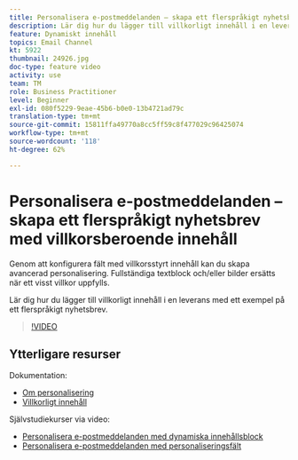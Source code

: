 ```yaml
---
title: Personalisera e-postmeddelanden – skapa ett flerspråkigt nyhetsbrev med villkorsberoende innehåll
description: Lär dig hur du lägger till villkorligt innehåll i en leverans med ett exempel på ett flerspråkigt nyhetsbrev.
feature: Dynamiskt innehåll
topics: Email Channel
kt: 5922
thumbnail: 24926.jpg
doc-type: feature video
activity: use
team: TM
role: Business Practitioner
level: Beginner
exl-id: 080f5229-9eae-45b6-b0e0-13b4721ad79c
translation-type: tm+mt
source-git-commit: 15811ffa49770a8cc5ff59c8f477029c96425074
workflow-type: tm+mt
source-wordcount: '118'
ht-degree: 62%

---
```


# Personalisera e-postmeddelanden – skapa ett flerspråkigt nyhetsbrev med villkorsberoende innehåll

Genom att konfigurera fält med villkorsstyrt innehåll kan du skapa avancerad personalisering. Fullständiga textblock och/eller bilder ersätts när ett visst villkor uppfylls.

Lär dig hur du lägger till villkorligt innehåll i en leverans med ett exempel på ett flerspråkigt nyhetsbrev.

>[!VIDEO](https://video.tv.adobe.com/v/24926?quality=12)

## Ytterligare resurser

Dokumentation:

* [Om personalisering](https://docs.adobe.com/content/help/sv-SE/campaign-classic/using/sending-messages/personalizing-deliveries/about-personalization.html)
* [Villkorligt innehåll](https://docs.adobe.com/content/help/en/campaign-classic/using/sending-messages/personalizing-deliveries/conditional-content.html)

Självstudiekurser via video:

* [Personalisera e-postmeddelanden med dynamiska innehållsblock](/help/sending-messages/email-channel/personalization-with-dynamic-content-blocks.md)
* [Personalisera e-postmeddelanden med personaliseringsfält](/help/sending-messages/email-channel/personalizing-emails-using-personalization-fields.md)
